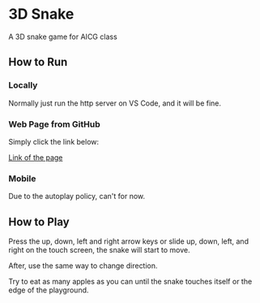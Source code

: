 # 3D Snake
A 3D snake game for AICG class

## How to Run

### Locally

Normally just run the http server on VS Code, and it will be fine.

### Web Page from GitHub

Simply click the link below:

[Link of the page](https://elessarwillomoont.github.io/3D_Snake/)

### Mobile

Due to the autoplay policy, can't for now.

## How to Play

Press the up, down, left and right arrow keys or slide up, down, left, and right on the touch screen, the snake will start to move.

After, use the same way to change direction.

Try to eat as many apples as you can until the snake touches itself or the edge of the playground.
